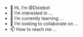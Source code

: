 - 👋 Hi, I’m @Dixiebot
- 👀 I’m interested in ...
- 🌱 I’m currently learning ...
- 💞️ I’m looking to collaborate on ...
- 📫 How to reach me ...

<!---
Dixiebot/Dixiebot is a ✨ special ✨ repository because its `README.md` (this file) appears on your GitHub profile.
You can click the Preview link to take a look at your changes.
--->
